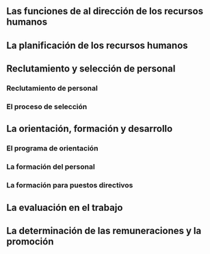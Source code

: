 ## Las funciones de al dirección de los recursos humanos
## La planificación de los recursos humanos
## Reclutamiento y selección de personal
### Reclutamiento de personal
### El proceso de selección
## La orientación, formación y desarrollo
### El programa de orientación
### La formación del personal
### La formación para puestos directivos
## La evaluación en el trabajo
## La determinación de las remuneraciones y la promoción